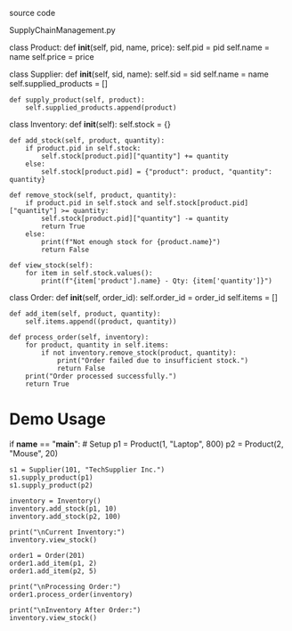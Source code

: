 source code 

SupplyChainManagement.py

class Product:
    def __init__(self, pid, name, price):
        self.pid = pid
        self.name = name
        self.price = price

class Supplier:
    def __init__(self, sid, name):
        self.sid = sid
        self.name = name
        self.supplied_products = []

    def supply_product(self, product):
        self.supplied_products.append(product)

class Inventory:
    def __init__(self):
        self.stock = {}

    def add_stock(self, product, quantity):
        if product.pid in self.stock:
            self.stock[product.pid]["quantity"] += quantity
        else:
            self.stock[product.pid] = {"product": product, "quantity": quantity}

    def remove_stock(self, product, quantity):
        if product.pid in self.stock and self.stock[product.pid]["quantity"] >= quantity:
            self.stock[product.pid]["quantity"] -= quantity
            return True
        else:
            print(f"Not enough stock for {product.name}")
            return False

    def view_stock(self):
        for item in self.stock.values():
            print(f"{item['product'].name} - Qty: {item['quantity']}")

class Order:
    def __init__(self, order_id):
        self.order_id = order_id
        self.items = []

    def add_item(self, product, quantity):
        self.items.append((product, quantity))

    def process_order(self, inventory):
        for product, quantity in self.items:
            if not inventory.remove_stock(product, quantity):
                print("Order failed due to insufficient stock.")
                return False
        print("Order processed successfully.")
        return True

# Demo Usage
if __name__ == "__main__":
    # Setup
    p1 = Product(1, "Laptop", 800)
    p2 = Product(2, "Mouse", 20)

    s1 = Supplier(101, "TechSupplier Inc.")
    s1.supply_product(p1)
    s1.supply_product(p2)

    inventory = Inventory()
    inventory.add_stock(p1, 10)
    inventory.add_stock(p2, 100)

    print("\nCurrent Inventory:")
    inventory.view_stock()

    order1 = Order(201)
    order1.add_item(p1, 2)
    order1.add_item(p2, 5)

    print("\nProcessing Order:")
    order1.process_order(inventory)

    print("\nInventory After Order:")
    inventory.view_stock()


